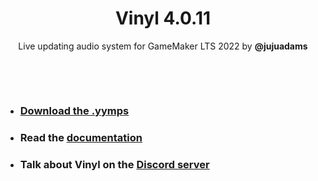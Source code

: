 <h1 align="center">Vinyl 4.0.11</h1>

<p align="center">Live updating audio system for GameMaker LTS 2022 by <b>@jujuadams</b></p>

&nbsp;

&nbsp;

- ### [Download the .yymps](https://github.com/JujuAdams/Vinyl/releases/)
- ### Read the [documentation](http://jujuadams.github.io/Vinyl)
- ### Talk about Vinyl on the [Discord server](https://discord.gg/8krYCqr)
